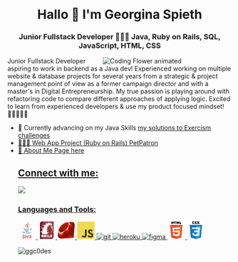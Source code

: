 <!---
<img align="center" alt="Code like a girl" width="900" src="https://www.codelikeagirl.com/Assets/CLG/img/CLG_Logo.png">
<img align="center" alt="Coding Gif" width="900" src="https://i.pinimg.com/originals/22/22/bf/2222bf4e61a9c909705972dc2e1ad26a.gif">
--->

<h1 align="center">Hallo 👋 I'm Georgina Spieth</h1>
<h3 align="center">Junior Fullstack Developer 👩🏻‍💻 Java, Ruby on Rails, SQL, JavaScript, HTML, CSS
</h3>
<img src="https://bit.ly/3SDdqRE" alt="Coding Flower animated" align="right" width="290">
 
<p>
Junior Fullstack Developer aspiring to work in backend as a Java dev! Experienced working on multiple website & database projects for several years from a strategic & project management point of view as a former campaign director and with a master's in Digital Entrepreneurship. My true passion is playing around with refactoring code to compare different approaches of applying logic. Excited to learn from experienced developers & use my product focused mindset! <span>👩🏻‍💻🚀✨</span>
</p>
<p>
 <ul>
 <li> <span>🌱</span> Currently advancing on my Java Skills  <a href="https://github.com/GGC0des/Exercism-Java?tab=readme-ov-file#readme" target="_blank"> my solutions to Exercism challenges </li>
 <li> <span>👩🏻‍💻</span> Web App Project (Ruby on Rails) <a href="https://www.petpatron.help/" target="_blank"> PetPatron </li>
  <li> <span>🎨</span> About Me Page <a href="https://ggc0des.github.io/portfolio/" target="_blank"> here </li>
</p>
<h2 align="left">Connect with me:</h2>
<p> 
   <a href="https://www.linkedin.com/in/georginaspieth/" target="_blank"><img src="https://blog.waalaxy.com/wp-content/uploads/2021/01/LinkedIn-Symbole.png" width="70px">
</p>
<h3 align="left">Languages and Tools:</h3>
<p align="left">  <a href="https://www.java.com/en/" target="_blank" rel="noreferrer"> <img src="https://raw.githubusercontent.com/devicons/devicon/master/icons/java/java-original-wordmark.svg" alt="java" width="40" height="40"/> </a> <a href="https://rubyonrails.org" target="_blank" rel="noreferrer"> <img src="https://raw.githubusercontent.com/devicons/devicon/master/icons/rails/rails-original-wordmark.svg" alt="rails" width="40" height="40"/> </a> <a href="https://www.ruby-lang.org/en/" target="_blank" rel="noreferrer"> <img src="https://raw.githubusercontent.com/devicons/devicon/master/icons/ruby/ruby-original.svg" alt="ruby" width="40" height="40"/> </a> <a href="https://developer.mozilla.org/en-US/docs/Web/JavaScript" target="_blank" rel="noreferrer"> <img src="https://raw.githubusercontent.com/devicons/devicon/master/icons/javascript/javascript-original.svg" alt="javascript" width="40" height="40"/> </a> <a href="https://git-scm.com/" target="_blank" rel="noreferrer"> <img src="https://www.vectorlogo.zone/logos/git-scm/git-scm-icon.svg" alt="git" width="40" height="40"/> </a> <a href="https://heroku.com" target="_blank" rel="noreferrer"> <img src="https://www.vectorlogo.zone/logos/heroku/heroku-icon.svg" alt="heroku" width="40" height="40"/> </a> <a href="https://www.figma.com/" target="_blank" rel="noreferrer"> <img src="https://www.vectorlogo.zone/logos/figma/figma-icon.svg" alt="figma" width="40" height="40"/> </a>  <a href="https://www.w3.org/html/" target="_blank" rel="noreferrer"> <img src="https://raw.githubusercontent.com/devicons/devicon/master/icons/html5/html5-original-wordmark.svg" alt="html5" width="40" height="40"/> </a> <a href="https://www.w3schools.com/css/" target="_blank" rel="noreferrer"> <img src="https://raw.githubusercontent.com/devicons/devicon/master/icons/css3/css3-original-wordmark.svg" alt="css3" width="40" height="40"/> </a> </p>

<p><img align="center" src="https://github-readme-streak-stats.herokuapp.com/?user=ggc0des&" alt="ggc0des" /></p>


<!---
GGC0des/GGC0des is a ✨ special ✨ repository because its `README.md` (this file) appears on your GitHub profile.
You can click the Preview link to take a look at your changes.
--->
